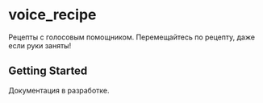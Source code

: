 # voice_recipe

Рецепты с голосовым помощником.
Перемещайтесь по рецепту, даже если руки заняты!

## Getting Started

Документация в разработке.
